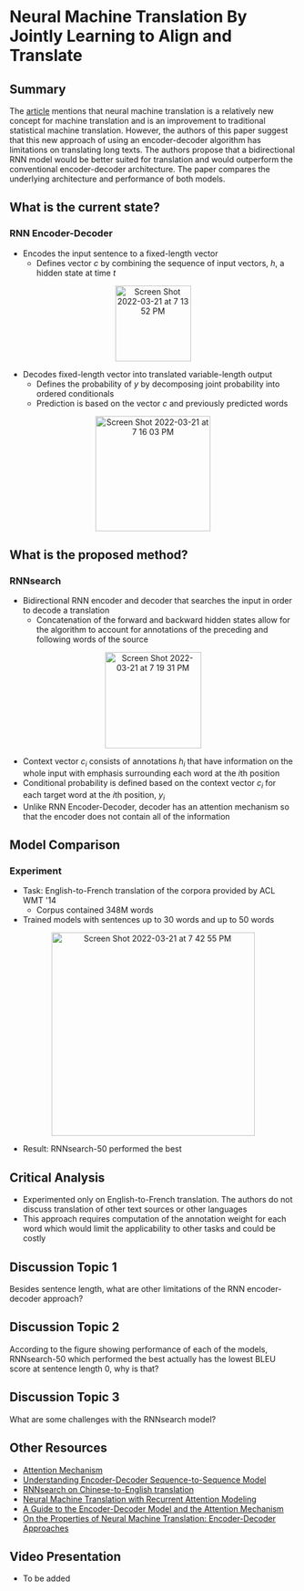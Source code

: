 # Neural Machine Translation By Jointly Learning to Align and Translate

## Summary

The [article](https://arxiv.org/abs/1409.0473) mentions that neural machine translation is a relatively new concept for machine translation and is an improvement to traditional statistical machine translation. However, the authors of this paper suggest that this new approach of using an encoder-decoder algorithm has limitations on translating long texts. The authors propose that a bidirectional RNN model would be better suited for translation and would outperform the conventional encoder-decoder architecture. The paper compares the underlying architecture and performance of both models.

## What is the current state?

### RNN Encoder-Decoder
* Encodes the input sentence to a fixed-length vector
  * Defines vector *c* by combining the sequence of input vectors, *h*, a hidden state at time *t*

<p align="center"><img width="133" alt="Screen Shot 2022-03-21 at 7 13 52 PM" src="https://user-images.githubusercontent.com/19938311/159383103-facca493-ce33-4121-81c1-f0a8d5c943a3.png">

* Decodes fixed-length vector into translated variable-length output
  * Defines the probability of *y* by decomposing joint probability into ordered conditionals
  * Prediction is based on the vector *c* and previously predicted words

<p align="center"><img width="202" alt="Screen Shot 2022-03-21 at 7 16 03 PM" src="https://user-images.githubusercontent.com/19938311/159383300-6880d18b-3936-4ce7-8336-07daeda5f2e5.png">

## What is the proposed method?

### RNNsearch
* Bidirectional RNN encoder and decoder that searches the input in order to decode a translation
  * Concatenation of the forward and backward hidden states allow for the algorithm to account for annotations of the preceding and following words of the source

<p align="center"><img width="169" alt="Screen Shot 2022-03-21 at 7 19 31 PM" src="https://user-images.githubusercontent.com/19938311/159383566-c9eacf35-94c2-412b-9c20-ef95e4c641ef.png">
  
* Context vector *c<sub>i</sub>* consists of annotations *h<sub>i</sub>* that have information on the whole input with emphasis surrounding each word at the *i*th position
* Conditional probability is defined based on the context vector *c<sub>i</sub>* for each target word at the *i*th position, *y<sub>i</sub>*
* Unlike RNN Encoder-Decoder, decoder has an attention mechanism so that the encoder does not contain all of the information
  
## Model Comparison
  
### Experiment
* Task: English-to-French translation of the corpora provided by ACL WMT '14
  * Corpus contained 348M words
* Trained models with sentences up to 30 words and up to 50 words
  
<p align="center"><img width="357" alt="Screen Shot 2022-03-21 at 7 42 55 PM" src="https://user-images.githubusercontent.com/19938311/159385432-4a16a808-89e5-4e8d-afcf-34a948f27dcb.png">
  
* Result: RNNsearch-50 performed the best
  
## Critical Analysis

* Experimented only on English-to-French translation. The authors do not discuss translation of other text sources or other languages
* This approach requires computation of the annotation weight for each word which would limit the applicability to other tasks and could be costly
  
## Discussion Topic 1
Besides sentence length, what are other limitations of the RNN encoder-decoder approach?
  
## Discussion Topic 2
According to the figure showing performance of each of the models, RNNsearch-50 which performed the best actually has the lowest BLEU score at sentence length 0, why is that?
 
## Discussion Topic 3
What are some challenges with the RNNsearch model?
  
## Other Resources
* [Attention Mechanism](https://machine-learning-note.readthedocs.io/en/latest/attention.html)
* [Understanding Encoder-Decoder Sequence-to-Sequence Model](https://towardsdatascience.com/understanding-encoder-decoder-sequence-to-sequence-model-679e04af4346)
* [RNNsearch on Chinese-to-English translation](https://github.com/xwgeng/RNNSearch)
* [Neural Machine Translation with Recurrent Attention Modeling](https://aclanthology.org/E17-2061.pdf)
* [A Guide to the Encoder-Decoder Model and the Attention Mechanism](https://betterprogramming.pub/a-guide-on-the-encoder-decoder-model-and-the-attention-mechanism-401c836e2cdb)
* [On the Properties of Neural Machine Translation: Encoder-Decoder Approaches](https://arxiv.org/abs/1409.1259)

## Video Presentation
* To be added

